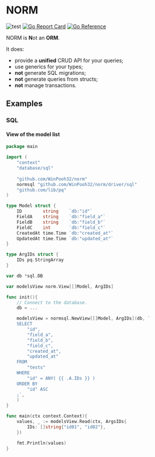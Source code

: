 # NORM

![test](https://github.com/WinPooh32/norm/actions/workflows/test.yml/badge.svg)
[![Go Report Card](https://goreportcard.com/badge/github.com/WinPooh32/norm)](https://goreportcard.com/report/github.com/WinPooh32/norm)
[![Go Reference](https://pkg.go.dev/badge/github.com/WinPooh32/norm.svg)](https://pkg.go.dev/github.com/WinPooh32/norm)

NORM is **N**ot an **ORM**.

It does:

- provide a **unified** CRUD API for your queries;
- use generics for your types;
- **not** generate SQL migrations;
- **not** generate queries from structs;
- **not** manage transactions.

## Examples

### SQL

#### View of the model list

```go
package main

import (
    "context"
    "database/sql"
    
    "github.com/WinPooh32/norm"
    normsql "github.com/WinPooh32/norm/driver/sql"
    "github.com/lib/pq"
)

type Model struct {
    ID        string    `db:"id"`
    FieldA    string    `db:"field_a"`
    FieldB    string    `db:"field_b"`
    FieldC    int       `db:"field_c"`
    CreatedAt time.Time `db:"created_at"`
    UpdatedAt time.Time `db:"updated_at"`
}

type ArgIDs struct {
    IDs pq.StringArray
}

var db *sql.DB

var modelsView norm.View[[]Model, ArgIDs]

func init(){
    // Connect to the database.
    db = ...

    modelsView = normsql.NewView[[]Model, ArgIDs](db, `
    SELECT 
        "id", 
        "field_a",
        "field_b",
        "field_c",
        "created_at",
        "updated_at"
    FROM 
        "tests" 
    WHERE 
        "id" = ANY( {{ .A.IDs }} )
    ORDER BY 
        "id" ASC
    ;`,
    )
}

func main(ctx context.Context){
    values, _ := modelsView.Read(ctx, ArgsIDs{
        IDs: []string{"id01", "id02"},
    })

    fmt.Println(values)
}

```
